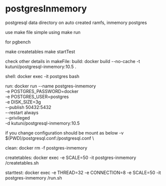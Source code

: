 # postgresInmemory
postgresql data directory on auto created ramfs, inmemory postgres 

use make file 
simple using
make run

for pgbench

make createtables
make startTest



check other details in makeFile:
build:
	docker build --no-cache -t kutuni/postgresql-inmemory:10.5 .

shell:
	docker exec -it postgres bash

run:
	docker run --name postgres-inmemory \
	-e POSTGRES_PASSWORD=docker \
	-e POSTGRES_USER=postgres  \
	-e DISK_SIZE=3g  \
    --publish 50432:5432 \
	--restart always \
    --privileged \
    -d kutuni/postgresql-inmemory:10.5
    
    
if you change configuration should be mount as below
   -v $(PWD)/postgresql.conf:/postgresql.conf \

clean:
	docker rm -f postgres-inmemory

createtables:
	 docker exec -e SCALE=50 -it postgres-inmemory /createtables.sh

starttest:
	docker exec -e THREAD=32 -e CONNECTION=8 -e SCALE=50 -it postgres-inmemory /run.sh
